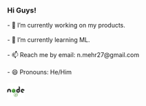 ### Hi Guys!
<div id="Header_and_info" align="left">
  - 🔭 I’m currently working on my products. </br></br>
  - 🌱 I’m currently learning ML. </br></br>
  - 📫 Reach me by email: n.mehr27@gmail.com </br></br>
  - 😄 Pronouns: He/Him </br>
</br>
<div id="Skills" aling="left">
  <img src="https://github.com/devicons/devicon/blob/master/icons/nodejs/nodejs-original-wordmark.svg" title="NodeJS" alt="NodeJS" width="40" height="40"/>&nbsp;
</div>
<!--
**nima-mehr/nima-mehr** is a ✨ _special_ ✨ repository because its `README.md` (this file) appears on your GitHub profile.

Here are some ideas to get you started:

- 👯 I’m looking to collaborate on ...
- 🤔 I’m looking for help with ...
- 💬 Ask me about ...
-->
